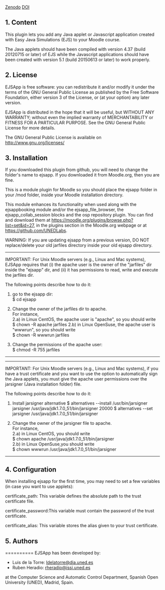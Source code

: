 [Zenodo](https://zenodo.org/badge/latestdoi/18948/UNEDLabs/moodle-mod_ejsapp)
[DOI](10.5281/zenodo.33845)

## 1. Content

This plugin lets you add any Java applet or Javascript application created with Easy Java Simulations (EJS) to your
Moodle course.

The Java applets should have been compiled with version 4.37 (build 20120715 or later) of EJS while the Javascript
applications should have been created with version 5.1 (build 20150613 or later) to work properly.

## 2. License

EJSApp is free software: you can redistribute it and/or modify it under the terms of the GNU General Public License as
published by the Free Software Foundation, either version 3 of the License, or (at your option) any later version.

EJSApp is distributed in the hope that it will be useful, but WITHOUT ANY WARRANTY; without even the implied warranty of
MERCHANTABILITY or FITNESS FOR A PARTICULAR PURPOSE.  See the GNU General Public License for more details.

The GNU General Public License is available on <http://www.gnu.org/licenses/>

## 3. Installation

If you downloaded this plugin from github, you will need to change the folder's name to ejsapp. If you downloaded it
from Moodle.org, then you are fine.

This is a module plugin for Moodle so you should place the ejsapp folder in your /mod folder, inside your Moodle
installation directory.

This module enhances its functionality when used along with the ejsappbooking module and/or the ejsapp_file_browser,
the ejsapp_collab_session blocks and the osp repository plugin. You can find and download them at
https://moodle.org/plugins/browse.php?list=set&id=27, in the plugins section in the Moodle.org webpage or at
https://github.com/UNEDLabs.

 WARNING: If you are updating ejsapp from a previous version, DO NOT replace/delete your old jarfiles directory inside
 your old ejsapp directory.

------------------------------------------------------------------------------------------------
 IMPORTANT: For Unix Moodle servers (e.g., Linux and Mac systems), EJSApp requires that (i) the apache user is the owner
 of the "jarfiles" dir inside the "ejsapp" dir, and (ii) it has permissions to read, write and execute the jarfiles dir.
                                                                                                
 The following points describe how to do it:                                                    
                                                                                                
 1) go to the ejsapp dir:                                                                       
 $ cd ejsapp                                                                                    
                                                                                                
 2) Change the owner of the jarfiles dir to apache.                                             
 For instance,                                                                                  
 2.a) in Linux CentOS, the apache user is "apache", so you should write                         
 $ chown -R apache jarfiles
 2.b) in Linux OpenSuse, the apache user is "wwwrun", so you should write                       
 $ chown -R wwwrun jarfiles
                                                                                                
 3) Change the permissions of the apache user:                                                  
 $ chmod -R 755 jarfiles
------------------------------------------------------------------------------------------------

------------------------------------------------------------------------------------------------
 IMPORTANT: For Unix Moodle servers (e.g., Linux and Mac systems), if you have a trust certificate and you want to use
 the option to automatically sign the Java applets, you must give the apache user permissions over the jarsigner (Java
 installation folder) file.
                                                                                                
 The following points describe how to do it:                                                    
                                                                                                
 1) Install jarsigner alternative
 $ alternatives --install /usr/bin/jarsigner jarsigner /usr/java/jdk1.7.0_51/bin/jarsigner 20000
 $ alternatives --set jarsigner /usr/java/jdk1.7.0_51/bin/jarsigner                                                                                    
                                                                                                
 2) Change the owner of the jarsigner file to apache.                                             
 For instance,                                                                                  
 2.a) in Linux CentOS, you should write                         
 $ chown apache /usr/java/jdk1.7.0_51/bin/jarsigner                                                                     
 2.b) in Linux OpenSuse,you should write                       
 $ chown wwwrun /usr/java/jdk1.7.0_51/bin/jarsigner                                                                                                                                  
------------------------------------------------------------------------------------------------

## 4. Configuration

When installing ejsapp for the first time, you may need to set a few variables (in case you want to use applets):

   certificate_path:	This variable defines the absolute path to the trust certificate file.

   certificate_password:This variable must contain the password of the trust certificate.

   certificate_alias: 	This variable stores the alias given to your trust certificate.

## 5. Authors
==========
EJSApp has been developed by:
 - Luis de la Torre: ldelatorre@dia.uned.es
 - Ruben Heradio: rheradio@issi.uned.es

  at the Computer Science and Automatic Control Department, Spanish Open University (UNED), Madrid, Spain.

